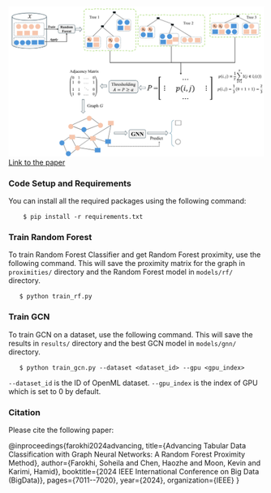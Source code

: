 ![RF-GNN Method](https://github.com/DSAatUSU/RF-GNN/blob/main/RF-GNN.png?raw=True)
[Link to the paper](https://ieeexplore.ieee.org/abstract/document/10825972)

### Code Setup and Requirements
You can install all the required packages using the following command:
```
    $ pip install -r requirements.txt
```

### Train Random Forest

To train Random Forest Classifier and get Random Forest proximity, use the following command. This will save the proximity matrix for the graph in `proximities/` directory and the Random Forest model in `models/rf/` directory.
```
   $ python train_rf.py
```

### Train GCN

To train GCN on a dataset, use the following command. This will save the results in `results/` directory and the best GCN model in `models/gnn/` directory.
```
   $ python train_gcn.py --dataset <dataset_id> --gpu <gpu_index>
```

`--dataset_id` is the ID of OpenML dataset.
`--gpu_index` is the index of GPU which is set to 0 by default.

### Citation

Please cite the following paper:

@inproceedings{farokhi2024advancing,
  title={Advancing Tabular Data Classification with Graph Neural Networks: A Random Forest Proximity Method},
  author={Farokhi, Soheila and Chen, Haozhe and Moon, Kevin and Karimi, Hamid},
  booktitle={2024 IEEE International Conference on Big Data (BigData)},
  pages={7011--7020},
  year={2024},
  organization={IEEE}
}
